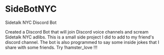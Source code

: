 # SideBotNYC
Sidetalk NYC Discord Bot

Created a Discord Bot that will join Discord voice channels and scream Sidetalk NYC adlibs. This is a small side project I did to add to my friend's discord channel. The bot is also programmed to say some inside jokes that I share with some friends. Try !hamster_love !!!
